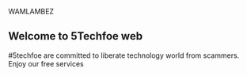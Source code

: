 WAMLAMBEZ
## Welcome to 5Techfoe web
#5techfoe are committed to liberate technology world from scammers.
Enjoy our free services
